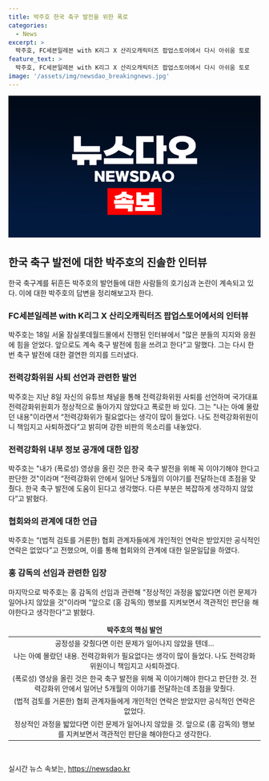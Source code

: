 ```yaml
---
title: 박주호 한국 축구 발전을 위한 폭로
categories:
  - News
excerpt: >
  박주호, FC세븐일레븐 with K리그 X 산리오캐릭터즈 팝업스토어에서 다시 아쉬움 토로   한국 축구대표팀 감독 선임 폭로로 화제인 박주호(37)가 18일 롯데월드몰에서 만난 취재진에게 공정성 문제를 언급하며 아쉬움을 토로했다. 유튜브를 통해 전력강화위원 사퇴를 선언하며 축구 발전을 위해 폭로한 박주호는 협회에 대한 비판을 이어가고 있으며, 대한축구협회의 변화를 요구했다. 함께한 프모델 홍명보 감독에 관한 견해도 밝히며 공정성과 변화를 강조했다.
feature_text: >
  박주호, FC세븐일레븐 with K리그 X 산리오캐릭터즈 팝업스토어에서 다시 아쉬움 토로   한국 축구대표팀 감독 선임 폭로로 화제인 박주호(37)가 18일 롯데월드몰에서 만난 취재진에게 공정성 문제를 언급하며 아쉬움을 토로했다. 유튜브를 통해 전력강화위원 사퇴를 선언하며 축구 발전을 위해 폭로한 박주호는 협회에 대한 비판을 이어가고 있으며, 대한축구협회의 변화를 요구했다. 함께한 프모델 홍명보 감독에 관한 견해도 밝히며 공정성과 변화를 강조했다.
image: '/assets/img/newsdao_breakingnews.jpg'
---
```


<p><img src="/assets/img/newsdao_breakingnews.jpg" alt="firstkoreanews 속보" /></p>

<h2 data-ke-size="size26">한국 축구 발전에 대한 박주호의 진솔한 인터뷰</h2>

<p data-ke-size="size16">한국 축구계를 뒤흔든 박주호의 발언들에 대한 사람들의 호기심과 논란이 계속되고 있다. 이에 대한 박주호의 답변을 정리해보고자 한다.</p>

<h3><b>FC세븐일레븐 with K리그 X 산리오캐릭터즈 팝업스토어에서의 인터뷰</b></h3>

<p data-ke-size="size16">박주호는 18일 서울 잠실롯데월드몰에서 진행된 인터뷰에서 "많은 분들의 지지와 응원에 힘을 얻었다. 앞으로도 계속 축구 발전에 힘을 쓰려고 한다"고 말했다. 그는 다시 한 번 축구 발전에 대한 결연한 의지를 드러냈다.</p>

<h3><b>전력강화위원 사퇴 선언과 관련한 발언</b></h3>

<p data-ke-size="size16">박주호는 지난 8일 자신의 유튜브 채널을 통해 전력강화위원 사퇴를 선언하며 국가대표 전력강화위원회가 정상적으로 돌아가지 않았다고 폭로한 바 있다. 그는 "나는 아예 몰랐던 내용"이라면서 “전력강화위가 필요없다는 생각이 많이 들었다. 나도 전력강화위원이니 책임지고 사퇴하겠다”고 밝히며 강한 비판의 목소리를 내놓았다.</p>

<h3><b>전력강화위 내부 정보 공개에 대한 입장</b></h3>

<p data-ke-size="size16">박주호는 "내가 (폭로성) 영상을 올린 것은 한국 축구 발전을 위해 꼭 이야기해야 한다고 판단한 것"이라며 “전력강화위 안에서 일어난 5개월의 이야기를 전달하는데 초점을 맞췄다. 한국 축구 발전에 도움이 된다고 생각했다. 다른 부분은 복잡하게 생각하지 않았다”고 밝혔다.</p>

<h3><b>협회와의 관계에 대한 언급</b></h3>

<p data-ke-size="size16">박주호는 “(법적 검토를 거론한) 협회 관계자들에게 개인적인 연락은 받았지만 공식적인 연락은 없었다”고 전했으며, 이를 통해 협회와의 관계에 대한 일문일답을 하였다.</p>

<h3><b>홍 감독의 선임과 관련한 입장</b></h3>

<p data-ke-size="size16">마지막으로 박주호는 홍 감독의 선임과 관련해 "정상적인 과정을 밟았다면 이런 문제가 일어나지 않았을 것"이라며 “앞으로 (홍 감독의) 행보를 지켜보면서 객관적인 판단을 해야한다고 생각한다”고 밝혔다.</p>

<table>
  <thead>
    <tr>
      <td style="text-align: center;"><b>박주호의 핵심 발언</b></td>
    </tr>
  </thead>
  <tbody>
    <tr>
      <td style="text-align: center;">공정성을 갖췄다면 이런 문제가 일어나지 않았을 텐데…</td>
    </tr>
    <tr>
      <td style="text-align: center;">나는 아예 몰랐던 내용. 전력강화위가 필요없다는 생각이 많이 들었다. 나도 전력강화위원이니 책임지고 사퇴하겠다.</td>
    </tr>
    <tr>
      <td style="text-align: center;">(폭로성) 영상을 올린 것은 한국 축구 발전을 위해 꼭 이야기해야 한다고 판단한 것. 전력강화위 안에서 일어난 5개월의 이야기를 전달하는데 초점을 맞췄다.</td>
    </tr>
    <tr>
      <td style="text-align: center;">(법적 검토를 거론한) 협회 관계자들에게 개인적인 연락은 받았지만 공식적인 연락은 없었다.</td>
    </tr>
    <tr>
      <td style="text-align: center;">정상적인 과정을 밟았다면 이런 문제가 일어나지 않았을 것. 앞으로 (홍 감독의) 행보를 지켜보면서 객관적인 판단을 해야한다고 생각한다.</td>
    </tr>
  </tbody>
</table>

<p data-ke-size="size16">&nbsp;</p>
실시간 뉴스 속보는, <a href="https://newsdao.kr" rel="dofollow">https://newsdao.kr</a>


